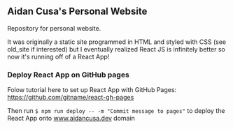 ## Aidan Cusa's Personal Website

Repository for personal website.

It was originally a static site programmed in HTML and styled with CSS (see old_site if interested) but I eventually realized React JS is infinitely better so now it's running off of a React App!

### Deploy React App on GitHub pages

Folow tutorial here to set up React App with GitHub Pages: https://github.com/gitname/react-gh-pages

Then run `$ npm run deploy -- -m "Commit message to pages"` to deploy the React App onto www.aidancusa.dev domain
